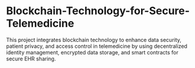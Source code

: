 # Blockchain-Technology-for-Secure-Telemedicine
This project integrates blockchain technology to enhance data security, patient privacy, and access control in telemedicine by using decentralized identity management, encrypted data storage, and smart contracts for secure EHR sharing.

